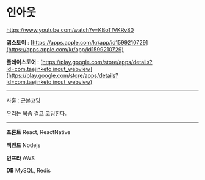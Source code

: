 # 인아웃


https://www.youtube.com/watch?v=KBoTfVKRv80


**앱스토어** : [https://apps.apple.com/kr/app/id1599210729](https://apps.apple.com/kr/app/id1599210729)

**플레이스토어** : [https://play.google.com/store/apps/details?id=com.taejinketo.inout_webview](https://play.google.com/store/apps/details?id=com.taejinketo.inout_webview)

---

사훈 : 근본코딩

우리는 목숨 걸고 코딩한다.

---

**프론트** React, ReactNative

**백엔드** Nodejs

**인프라** AWS

**DB** MySQL, Redis
